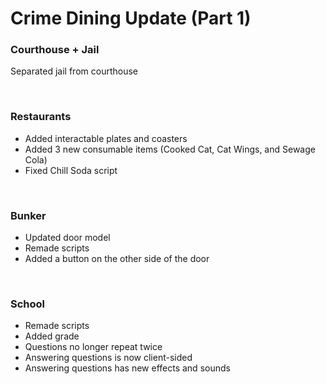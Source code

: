 # Crime Dining Update (Part 1)

### Courthouse + Jail
Separated jail from courthouse

<br>

### Restaurants
- Added interactable plates and coasters
- Added 3 new consumable items (Cooked Cat, Cat Wings, and Sewage Cola)
- Fixed Chill Soda script

<br>

### Bunker
- Updated door model
- Remade scripts
- Added a button on the other side of the door

<br>

### School
- Remade scripts
- Added grade
- Questions no longer repeat twice
- Answering questions is now client-sided
- Answering questions has new effects and sounds
